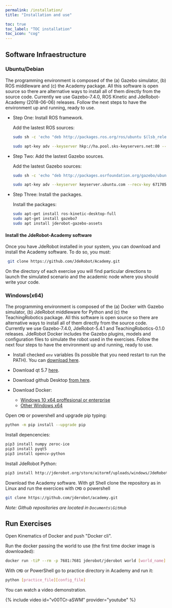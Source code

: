 ```yaml
---
permalink: /installation/
title: "Installation and use"

toc: true
toc_label: "TOC installation"
toc_icon: "cog"
---
```





## Software Infraestructure

### Ubuntu/Debian

The programming environment is composed of the (a) Gazebo simulator, (b) ROS middleware and (c) the Academy package. All this software is open source so there are alternative ways to install all of them directly from the source code. Currently we use Gazebo-7.4.0, ROS Kinetic and JdeRobot-Academy (2018-06-06) releases. Follow the next steps to have the environment up and running, ready to use.

- Step One: Install ROS framework.

  Add the lastest ROS sources:

  ```bash
  sudo sh -c 'echo "deb http://packages.ros.org/ros/ubuntu $(lsb_release -sc) main" > /etc/apt/sources.list.d/ros-latest.list'
  ```
  ```bash
  sudo apt-key adv --keyserver hkp://ha.pool.sks-keyservers.net:80 --recv-key 421C365BD9FF1F717815A3895523BAEEB01FA116
  ```

- Step Two: Add the lastest Gazebo sources.

  Add the lastest Gazebo sources:

  ```bash
  sudo sh -c 'echo "deb http://packages.osrfoundation.org/gazebo/ubuntu-stable lsb_release -cs main" > /etc/apt/sources.list.d/gazebo-stable.list'
  ```

  ```bash
  sudo apt-key adv --keyserver keyserver.ubuntu.com --recv-key 67170598AF249743
  ```

- Step Three: Install the packages.

  Install the packages:

  ```bash
  sudo apt-get install ros-kinetic-desktop-full
  sudo apt-get install gazebo7
  sudo apt install jderobot-gazebo-assets
  ```

#### Install the JdeRobot-Academy software

Once you have JdeRobot installed in your system, you can download and install the Academy software. To do so, you must:

```bash
 git clone https://github.com/JdeRobot/Academy.git
```

On the directory of each exercise you will find particular directions to launch the simulated scenario and the academic node where you should write your code.


### Windows(x64)

The programming environment is composed of the (a) Docker with Gazebo simulator, (b) JdeRobot middleware for Python and (c) the TeachingRobotics package. All this software is open source so there are alternative ways to install all of them directly from the source code. Currently we use Gazebo-7.4.0, JdeRobot-5.4.1 and TeachingRobotics-0.1.0 releases. JdeRobot Docker includes the Gazebo plugins, models and configuration files to simulate the robot used in the exercises. Follow the next four steps to have the environment up and running, ready to use.

- Install checked `env` variables (Is possible that you need restart to run the PATH). You can <a href="https://www.python.org/ftp/python/3.5.2/python-3.5.2-amd64.exe" target="_blank">download here</a>.

- Download qt 5.7 <a href="http://download.qt.io/official_releases/qt/5.7/5.7.0/qt-opensource-windows-x86-msvc2015_64-5.7.0.exe" target="_blank">here</a>.
- Download github Desktop <a href="https://desktop.github.com" target="_blank">from here</a>.
- Download Docker:
  - <a href="https://download.docker.com/win/stable/InstallDocker.msi" target="_blank">Windows 10 x64 proffesional or enterprise</a>
  - <a href="http://www.docker.com/products/docker-toolbox" target="_blank"> Other Windows x64</a>


Open `CMD` or powershell and upgrade pip typing:

```bash
python -m pip install --upgrade pip
```

Install depencencies:

```bash
pip3 install numpy zeroc-ice
pip3 install pyqt5
pip3 install opencv-python
```

Install JdeRobot Python:
```bash
pip3 install http://jderobot.org/store/aitormf/uploads/windows/JdeRobot-0.1.0-py3-none-any.whl
```

Download the Academy software. With git Shell clone the repository as in Linux and run the exercices with `CMD` o powershell

```bash
git clone https://github.com/jderobot/academy.git
```

_Note: Github repositories are located in `Documents\GitHub`_




## Run Exercises

Open Kinematics of Docker and push "Docker cli".

Run the docker passing the world to use (the first time docker image is downloaded):

```bash
docker run -tiP --rm -p 7681:7681 jderobot/jderobot world [world_name]
```

With `CMD` or PowerShell go to practice directory in Academy and run it:

```bash
python [practice_file][config_file]
```

You can watch a video demonstration.

{% include video id="v00TCr-aSWM" provider="youtube" %}

